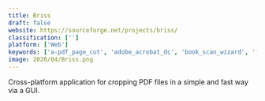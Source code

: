```yaml
---
title: Briss
draft: false 
website: https://sourceforge.net/projects/briss/
classification: ['']
platform: ['Web']
keywords: ['a-pdf_page_cut', 'adobe_acrobat_dc', 'book_scan_wizard', 'flexicapture', 'infix_pdf_editor', 'k2pdfopt', 'master_pdf_editor', 'nitro_reader', 'opentext_capture_center', 'pdf_cutter', 'pdf-xchange_editor', 'pdfedit', 'pdfill', 'pdfsam', 'scankromsator', 'scantailor', 'skim', 'epapyrus_pdf-pro', 'gscan2pdf']
image: 2020/04/Briss.png
---
```

Cross-platform application for cropping PDF files in a simple and fast way via a GUI.